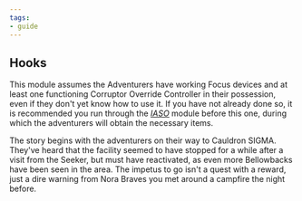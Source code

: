 ```yaml
---
tags:
- guide
---
```


## Hooks

This module assumes the Adventurers have working Focus devices and at least one functioning Corruptor Override Controller in their possession, even if they don't yet know how to use it.
If you have not already done so, it is recommended you run through the [_IASO_](../iaso) module before this one, during which the adventurers will obtain the necessary items.

The story begins with the adventurers on their way to Cauldron SIGMA.
They've heard that the facility seemed to have stopped for a while after a visit from the Seeker, but must have reactivated, as even more Bellowbacks have been seen in the area.
The impetus to go isn't a quest with a reward, just a dire warning from Nora Braves you met around a campfire the night before.

